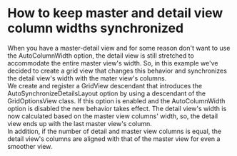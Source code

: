 # How to keep master and detail view column widths synchronized


<p>When you have a master-detail view and for some reason don't want to use the AutoColumnWidth option, the detail view is still stretched to accommodate the entire master view's width. So, in this example we've decided to create a grid view that changes this behavior and synchronizes the detail view's width with the mater view's columns.<br />
We create and register a GridView descendant that introduces the AutoSynchronizeDetailsLayout option by using a descendant of the GridOptionsView class. If this option is enabled and the AutoColumnWidth option is disabled the new behavior takes effect. The detail view's width is now calculated based on the master view columns' width, so, the detail view ends up with the last master view's column. <br />
In addition, if the number of detail and master view columns is equal, the detail view's columns are aligned with that of the master view for even a smoother view.</p>

<br/>


